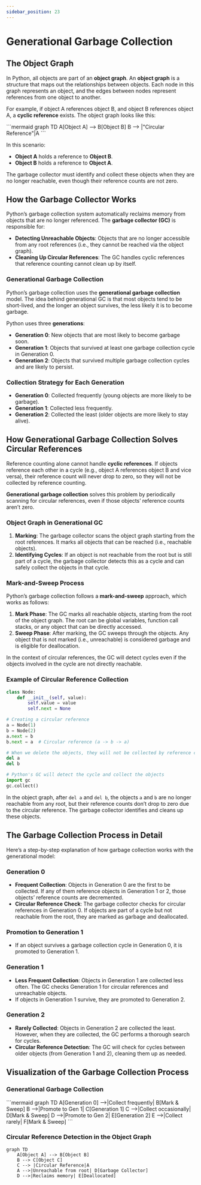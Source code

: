 ```yaml
---
sidebar_position: 23
---
```


# Generational Garbage Collection

## The Object Graph

In Python, all objects are part of an **object graph**. An **object graph** is a structure that maps out the relationships between objects. Each node in this graph represents an object, and the edges between nodes represent references from one object to another.

For example, if object A references object B, and object B references object A, a **cyclic reference** exists. The object graph looks like this:

<div style={{textAlign: 'center'}}>
```mermaid
graph TD
    A[Object A] --> B[Object B]
    B --> |"Circular Reference"|A
```
</div>

In this scenario:

- **Object A** holds a reference to **Object B**.
- **Object B** holds a reference to **Object A**.

The garbage collector must identify and collect these objects when they are no longer reachable, even though their reference counts are not zero.

## How the Garbage Collector Works

Python’s garbage collection system automatically reclaims memory from objects that are no longer referenced. The **garbage collector (GC)** is responsible for:

- **Detecting Unreachable Objects**: Objects that are no longer accessible from any root references (i.e., they cannot be reached via the object graph).
- **Cleaning Up Circular References**: The GC handles cyclic references that reference counting cannot clean up by itself.

### Generational Garbage Collection

Python’s garbage collection uses the **generational garbage collection** model. The idea behind generational GC is that most objects tend to be short-lived, and the longer an object survives, the less likely it is to become garbage.

Python uses three **generations**:

- **Generation 0**: New objects that are most likely to become garbage soon.
- **Generation 1**: Objects that survived at least one garbage collection cycle in Generation 0.
- **Generation 2**: Objects that survived multiple garbage collection cycles and are likely to persist.

### Collection Strategy for Each Generation

- **Generation 0**: Collected frequently (young objects are more likely to be garbage).
- **Generation 1**: Collected less frequently.
- **Generation 2**: Collected the least (older objects are more likely to stay alive).

## How Generational Garbage Collection Solves Circular References

Reference counting alone cannot handle **cyclic references**. If objects reference each other in a cycle (e.g., object A references object B and vice versa), their reference count will never drop to zero, so they will not be collected by reference counting.

**Generational garbage collection** solves this problem by periodically scanning for circular references, even if those objects’ reference counts aren’t zero.

### Object Graph in Generational GC

1. **Marking**: The garbage collector scans the object graph starting from the root references. It marks all objects that can be reached (i.e., reachable objects).
2. **Identifying Cycles**: If an object is not reachable from the root but is still part of a cycle, the garbage collector detects this as a cycle and can safely collect the objects in that cycle.

### Mark-and-Sweep Process

Python’s garbage collection follows a **mark-and-sweep** approach, which works as follows:

1. **Mark Phase**: The GC marks all reachable objects, starting from the root of the object graph. The root can be global variables, function call stacks, or any object that can be directly accessed.
2. **Sweep Phase**: After marking, the GC sweeps through the objects. Any object that is not marked (i.e., unreachable) is considered garbage and is eligible for deallocation.

In the context of circular references, the GC will detect cycles even if the objects involved in the cycle are not directly reachable.

### Example of Circular Reference Collection

```python
class Node:
    def __init__(self, value):
        self.value = value
        self.next = None

# Creating a circular reference
a = Node(1)
b = Node(2)
a.next = b
b.next = a  # Circular reference (a -> b -> a)

# When we delete the objects, they will not be collected by reference counting alone
del a
del b

# Python's GC will detect the cycle and collect the objects
import gc
gc.collect()
```

In the object graph, after `del a` and `del b`, the objects `a` and `b` are no longer reachable from any root, but their reference counts don’t drop to zero due to the circular reference. The garbage collector identifies and cleans up these objects.

## The Garbage Collection Process in Detail

Here’s a step-by-step explanation of how garbage collection works with the generational model:

### Generation 0

- **Frequent Collection**: Objects in Generation 0 are the first to be collected. If any of them reference objects in Generation 1 or 2, those objects’ reference counts are decremented.
- **Circular Reference Check**: The garbage collector checks for circular references in Generation 0. If objects are part of a cycle but not reachable from the root, they are marked as garbage and deallocated.

### Promotion to Generation 1

- If an object survives a garbage collection cycle in Generation 0, it is promoted to Generation 1.

### Generation 1

- **Less Frequent Collection**: Objects in Generation 1 are collected less often. The GC checks Generation 1 for circular references and unreachable objects.
- If objects in Generation 1 survive, they are promoted to Generation 2.

### Generation 2

- **Rarely Collected**: Objects in Generation 2 are collected the least. However, when they are collected, the GC performs a thorough search for cycles.
- **Circular Reference Detection**: The GC will check for cycles between older objects (from Generation 1 and 2), cleaning them up as needed.

## Visualization of the Garbage Collection Process

### Generational Garbage Collection

<div style={{textAlign: 'center'}}>
```mermaid
graph TD
    A[Generation 0] -->|Collect frequently| B[Mark & Sweep]
    B -->|Promote to Gen 1| C[Generation 1]
    C -->|Collect occasionally| D[Mark & Sweep]
    D -->|Promote to Gen 2| E[Generation 2]
    E -->|Collect rarely| F[Mark & Sweep]
```
</div>

### Circular Reference Detection in the Object Graph

```mermaid
graph TD
    A[Object A] --> B[Object B]
    B --> C[Object C]
    C --> |Circular Reference|A
    A -->|Unreachable from root| D[Garbage Collector]
    D -->|Reclaims memory| E[Deallocated]
```
